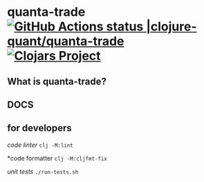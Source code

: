 # quanta-trade [![GitHub Actions status |clojure-quant/quanta-trade](https://github.com/clojure-quant/quanta-trade/workflows/CI/badge.svg)](https://github.com/clojure-quant/quanta-trade/actions?workflow=CI)[![Clojars Project](https://img.shields.io/clojars/v/io.github.clojure-quant/quanta-trade.svg)](https://clojars.org/io.github.clojure-quant/quanta-trade)


## What is quanta-trade?

## DOCS


## for developers

*code linter*  `clj -M:lint`

*code formatter `clj -M:cljfmt-fix`

*unit tests* `./run-tests.sh`









